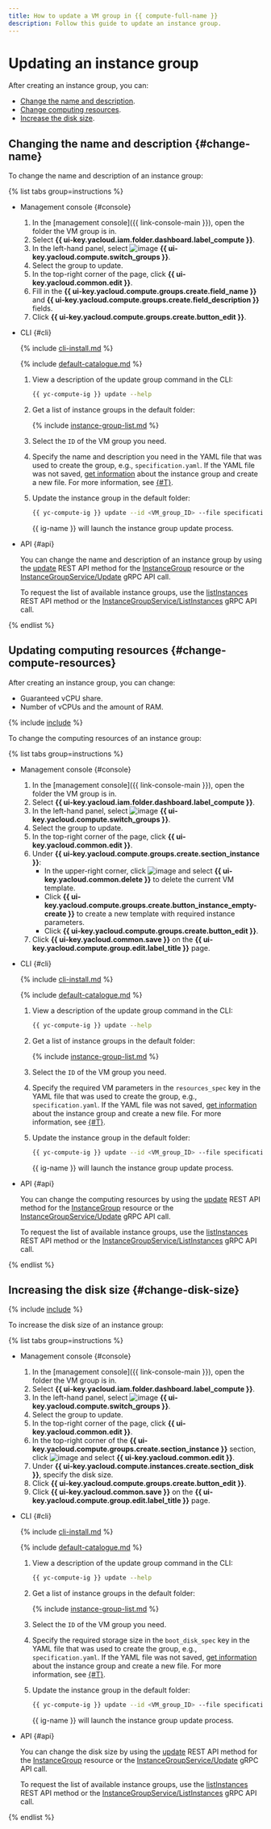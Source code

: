 ```yaml
---
title: How to update a VM group in {{ compute-full-name }}
description: Follow this guide to update an instance group.
---
```


# Updating an instance group

After creating an instance group, you can:

* [Change the name and description](#change-name).
* [Change computing resources](#change-compute-resources).
* [Increase the disk size](#change-disk-size).

## Changing the name and description {#change-name}

To change the name and description of an instance group:

{% list tabs group=instructions %}

- Management console {#console}

  1. In the [management console]({{ link-console-main }}), open the folder the VM group is in.
  1. Select **{{ ui-key.yacloud.iam.folder.dashboard.label_compute }}**.
  1. In the left-hand panel, select ![image](../../../_assets/console-icons/layers-3-diagonal.svg) **{{ ui-key.yacloud.compute.switch_groups }}**.
  1. Select the group to update.
  1. In the top-right corner of the page, click **{{ ui-key.yacloud.common.edit }}**.
  1. Fill in the **{{ ui-key.yacloud.compute.groups.create.field_name }}** and **{{ ui-key.yacloud.compute.groups.create.field_description }}** fields.
  1. Click **{{ ui-key.yacloud.compute.groups.create.button_edit }}**.

- CLI {#cli}

  {% include [cli-install.md](../../../_includes/cli-install.md) %}

  {% include [default-catalogue.md](../../../_includes/default-catalogue.md) %}

  1. View a description of the update group command in the CLI:

     ```bash
     {{ yc-compute-ig }} update --help
     ```

  1. Get a list of instance groups in the default folder:

      {% include [instance-group-list.md](../../../_includes/instance-groups/instance-group-list.md) %}

  1. Select the `ID` of the VM group you need.
  1. Specify the name and description you need in the YAML file that was used to create the group, e.g., `specification.yaml`. If the YAML file was not saved, [get information](get-info.md) about the instance group and create a new file. For more information, see [{#T}](create-fixed-group.md).
  1. Update the instance group in the default folder:

      ```bash
      {{ yc-compute-ig }} update --id <VM_group_ID> --file specification.yaml
      ```

     {{ ig-name }} will launch the instance group update process.

- API {#api}

  You can change the name and description of an instance group by using the [update](../../api-ref/InstanceGroup/update.md) REST API method for the [InstanceGroup](../../api-ref/InstanceGroup/index.md) resource or the [InstanceGroupService/Update](../../api-ref/grpc/instance_group_service.md#Update) gRPC API call.

  To request the list of available instance groups, use the [listInstances](../../api-ref/InstanceGroup/listInstances.md) REST API method or the [InstanceGroupService/ListInstances](../../api-ref/grpc/instance_group_service.md#ListInstances) gRPC API call.

{% endlist %}

## Updating computing resources {#change-compute-resources}

After creating an instance group, you can change:

* Guaranteed vCPU share.
* Number of vCPUs and the amount of RAM.

{% include [include](../../../_includes/instance-groups/update-stopped-group-disclaimer.md) %}

To change the computing resources of an instance group:

{% list tabs group=instructions %}

- Management console {#console}

  1. In the [management console]({{ link-console-main }}), open the folder the VM group is in.
  1. Select **{{ ui-key.yacloud.iam.folder.dashboard.label_compute }}**.
  1. In the left-hand panel, select ![image](../../../_assets/console-icons/layers-3-diagonal.svg) **{{ ui-key.yacloud.compute.switch_groups }}**.
  1. Select the group to update.
  1. In the top-right corner of the page, click **{{ ui-key.yacloud.common.edit }}**.
  1. Under **{{ ui-key.yacloud.compute.groups.create.section_instance }}**:
     * In the upper-right corner, click ![image](../../../_assets/console-icons/ellipsis.svg) and select **{{ ui-key.yacloud.common.delete }}** to delete the current VM template.
     * Click **{{ ui-key.yacloud.compute.groups.create.button_instance_empty-create }}** to create a new template with required instance parameters.
     * Click **{{ ui-key.yacloud.compute.groups.create.button_edit }}**.
  1. Click **{{ ui-key.yacloud.common.save }}** on the **{{ ui-key.yacloud.compute.group.edit.label_title }}** page.

- CLI {#cli}

  {% include [cli-install.md](../../../_includes/cli-install.md) %}

  {% include [default-catalogue.md](../../../_includes/default-catalogue.md) %}

  1. View a description of the update group command in the CLI:

     ```bash
     {{ yc-compute-ig }} update --help
     ```

  1. Get a list of instance groups in the default folder:

      {% include [instance-group-list.md](../../../_includes/instance-groups/instance-group-list.md) %}

  1. Select the `ID` of the VM group you need.
  1. Specify the required VM parameters in the `resources_spec` key in the YAML file that was used to create the group, e.g., `specification.yaml`. If the YAML file was not saved, [get information](get-info.md) about the instance group and create a new file. For more information, see [{#T}](create-fixed-group.md).
  1. Update the instance group in the default folder:

      ```bash
      {{ yc-compute-ig }} update --id <VM_group_ID> --file specification.yaml
      ```

     {{ ig-name }} will launch the instance group update process.

- API {#api}

  You can change the computing resources by using the [update](../../api-ref/InstanceGroup/update.md) REST API method for the [InstanceGroup](../../api-ref/InstanceGroup/index.md) resource or the [InstanceGroupService/Update](../../api-ref/grpc/instance_group_service.md#Update) gRPC API call.

  To request the list of available instance groups, use the [listInstances](../../api-ref/InstanceGroup/listInstances.md) REST API method or the [InstanceGroupService/ListInstances](../../api-ref/grpc/instance_group_service.md#ListInstances) gRPC API call.

{% endlist %}

## Increasing the disk size {#change-disk-size}

{% include [include](../../../_includes/instance-groups/update-stopped-group-disclaimer.md) %}

To increase the disk size of an instance group:

{% list tabs group=instructions %}

- Management console {#console}

  1. In the [management console]({{ link-console-main }}), open the folder the VM group is in.
  1. Select **{{ ui-key.yacloud.iam.folder.dashboard.label_compute }}**.
  1. In the left-hand panel, select ![image](../../../_assets/console-icons/layers-3-diagonal.svg) **{{ ui-key.yacloud.compute.switch_groups }}**.
  1. Select the group to update.
  1. In the top-right corner of the page, click **{{ ui-key.yacloud.common.edit }}**.
  1. In the top-right corner of the **{{ ui-key.yacloud.compute.groups.create.section_instance }}** section, click ![image](../../../_assets/console-icons/ellipsis.svg) and select **{{ ui-key.yacloud.common.edit }}**.
  1. Under **{{ ui-key.yacloud.compute.instances.create.section_disk }}**, specify the disk size.
  1. Click **{{ ui-key.yacloud.compute.groups.create.button_edit }}**.
  1. Click **{{ ui-key.yacloud.common.save }}** on the **{{ ui-key.yacloud.compute.group.edit.label_title }}** page.

- CLI {#cli}

  {% include [cli-install.md](../../../_includes/cli-install.md) %}

  {% include [default-catalogue.md](../../../_includes/default-catalogue.md) %}

  1. View a description of the update group command in the CLI:

     ```bash
     {{ yc-compute-ig }} update --help
     ```

  1. Get a list of instance groups in the default folder:

      {% include [instance-group-list.md](../../../_includes/instance-groups/instance-group-list.md) %}

  1. Select the `ID` of the VM group you need.
  1. Specify the required storage size in the `boot_disk_spec` key in the YAML file that was used to create the group, e.g., `specification.yaml`. If the YAML file was not saved, [get information](get-info.md) about the instance group and create a new file. For more information, see [{#T}](create-fixed-group.md).
  1. Update the instance group in the default folder:

      ```bash
      {{ yc-compute-ig }} update --id <VM_group_ID> --file specification.yaml
      ```

     {{ ig-name }} will launch the instance group update process.

- API {#api}

  You can change the disk size by using the [update](../../api-ref/InstanceGroup/update.md) REST API method for the [InstanceGroup](../../api-ref/InstanceGroup/index.md) resource or the [InstanceGroupService/Update](../../api-ref/grpc/instance_group_service.md#Update) gRPC API call.

  To request the list of available instance groups, use the [listInstances](../../api-ref/InstanceGroup/listInstances.md) REST API method or the [InstanceGroupService/ListInstances](../../api-ref/grpc/instance_group_service.md#ListInstances) gRPC API call.

{% endlist %}

